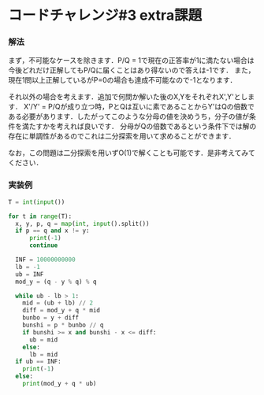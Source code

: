 # コードチャレンジ#3 extra課題

### 解法
まず，不可能なケースを除きます．P/Q = 1で現在の正答率が1に満たない場合は今後どれだけ正解してもP/Qに届くことはあり得ないので答えは-1です．
また，現在1問以上正解しているがP=0の場合も達成不可能なので-1となります．

それ以外の場合を考えます．追加で何問か解いた後のX,YをそれぞれX',Y'とします．
X'/Y' = P/Qが成り立つ時，PとQは互いに素であることからY'はQの倍数である必要があります．したがってこのような分母の値を決めうち，分子の値が条件を満たすかを考えれば良いです．
分母がQの倍数であるという条件下では解の存在に単調性があるのでこれは二分探索を用いて求めることができます．

なお，この問題は二分探索を用いずO(1)で解くことも可能です．是非考えてみてください．

### 実装例
```python
T = int(input())

for t in range(T):
  x, y, p, q = map(int, input().split())
  if p == q and x != y:
      print(-1)
      continue

  INF = 10000000000
  lb = -1
  ub = INF
  mod_y = (q - y % q) % q

  while ub - lb > 1:
    mid = (ub + lb) // 2
    diff = mod_y + q * mid
    bunbo = y + diff
    bunshi = p * bunbo // q
    if bunshi >= x and bunshi - x <= diff:
      ub = mid
    else:
      lb = mid
  if ub == INF:
    print(-1)
  else:
    print(mod_y + q * ub)
  
```